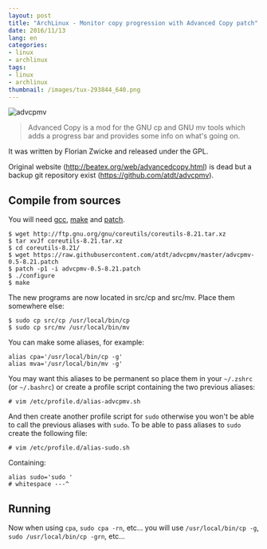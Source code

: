 ```yaml
---
layout: post
title: "ArchLinux - Monitor copy progression with Advanced Copy patch"
date: 2016/11/13
lang: en
categories:
- linux
- archlinux
tags:
- linux
- archlinux
thumbnail: /images/tux-293844_640.png
---
```


![advcpmv](https://web.archive.org/web/20131115171331/http://beatex.org/web/advcopy/advcpmv-screen-20130313.png)

> Advanced Copy is a mod for the GNU cp and GNU mv tools which adds a progress bar and provides some info on what's going on.

It was written by Florian Zwicke and released under the GPL.

Original website (http://beatex.org/web/advancedcopy.html) is dead but a backup git repository exist (https://github.com/atdt/advcpmv).

## Compile from sources

You will need [gcc][gcc], [make][make] and [patch][patch].

[gcc]:https://www.archlinux.org/packages/core/x86_64/gcc/
[make]:https://www.archlinux.org/packages/core/x86_64/make/
[patch]:https://www.archlinux.org/packages/core/x86_64/patch/

```
$ wget http://ftp.gnu.org/gnu/coreutils/coreutils-8.21.tar.xz
$ tar xvJf coreutils-8.21.tar.xz
$ cd coreutils-8.21/
$ wget https://raw.githubusercontent.com/atdt/advcpmv/master/advcpmv-0.5-8.21.patch
$ patch -p1 -i advcpmv-0.5-8.21.patch
$ ./configure
$ make
```

The new programs are now located in src/cp and src/mv. Place them somewhere else:

```
$ sudo cp src/cp /usr/local/bin/cp
$ sudo cp src/mv /usr/local/bin/mv
```

You can make some aliases, for example:

```
alias cpa='/usr/local/bin/cp -g'
alias mva='/usr/local/bin/mv -g'
```

You may want this aliases to be permanent so place them in your `~/.zshrc` (or `~/.bashrc`) or create a profile script containing the two previous aliases:

```
# vim /etc/profile.d/alias-advcpmv.sh
```

And then create another profile script for `sudo` otherwise you won't be able to call the previous aliases with `sudo`.
To be able to pass aliases to `sudo` create the following file:

```
# vim /etc/profile.d/alias-sudo.sh
```

Containing:

```
alias sudo='sudo '
# whitespace ---^
```

## Running

Now when using `cpa`, `sudo cpa -rn`, etc... you will use `/usr/local/bin/cp -g`, `sudo /usr/local/bin/cp -grn`, etc...
